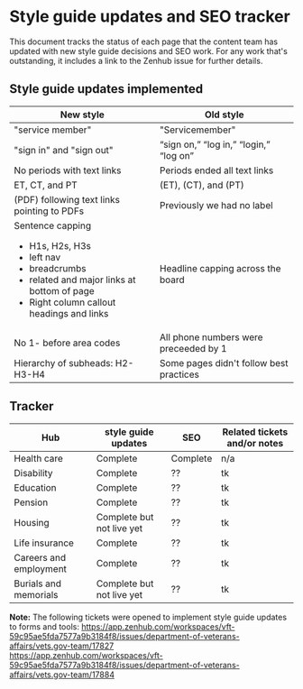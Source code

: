 # Style guide updates and SEO tracker

This document tracks the status of each page that the content team has updated with new style guide decisions and SEO work. For any work that's outstanding, it includes a link to the Zenhub issue for further details.

## Style guide updates implemented

| New style | Old style|
| --- | --- |
| "service member" | "Servicemember" |
| "sign in" and "sign out" | “sign on,” “log in,” “login,” “log on” |
| No periods with text links | Periods ended all text links |
| ET, CT, and PT | (ET), (CT), and (PT) |
| (PDF) following text links pointing to PDFs | Previously we had no label | 
| Sentence capping <ul> <li> H1s, H2s, H3s </li><li> left nav </li><li> breadcrumbs </li><li> related and major links at bottom of page </li><li> Right column callout headings and links </li></ul> | Headline capping across the board | 
| No 1- before area codes | All phone numbers were preceeded by 1 |
| Hierarchy of subheads: H2-H3-H4 | Some pages didn't follow best practices |

## Tracker

| Hub | style guide updates | SEO | Related tickets and/or notes |
| --- | --- | --- | --- |
| Health care | Complete | Complete | n/a |
| Disability | Complete | ?? | tk |
| Education | Complete | ?? | tk |
| Pension | Complete | ?? | tk |
| Housing | Complete but not live yet | ?? | tk |
| Life insurance | Complete | ?? | tk |
| Careers and employment | Complete | ?? | tk |
| Burials and memorials | Complete but not live yet | ?? | tk |

**Note:** The following tickets were opened to implement style guide updates to forms and tools:
https://app.zenhub.com/workspaces/vft-59c95ae5fda7577a9b3184f8/issues/department-of-veterans-affairs/vets.gov-team/17827 <br>
https://app.zenhub.com/workspaces/vft-59c95ae5fda7577a9b3184f8/issues/department-of-veterans-affairs/vets.gov-team/17884
